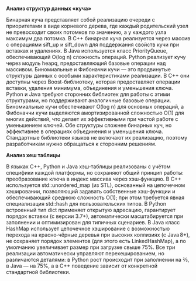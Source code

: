**Анализ структур данных «куча»**

Бинарная куча представляет собой реализацию очереди с приоритетами в виде корневого дерева, где каждый родительский узел не превосходит своих потомков по значению, а у каждого узла максимум два потомка. В C++ бинарная куча реализуется через массив с операциями sift_up и sift_down для поддержания свойств кучи при вставках и удалениях. В Java используется класс PriorityQueue, обеспечивающий O(log n) сложность операций. Python реализует кучу через модуль heapq, предоставляющий базовые операции над массивом. Биномиальные и Фибоначчи кучи — это продвинутые структуры данных с особыми характеристиками реализации. В C++ они доступны через Boost-библиотеку, которая предоставляет операции вставки, удаления минимума, объединения и уменьшения ключа. Python и Java требуют сторонних библиотек для работы с этими структурами, но поддерживают аналогичные базовые операции. Биномиальные кучи обеспечивают O(log n) для основных операций, а Фибоначчи кучи выделяются амортизированной сложностью O(1) для многих действий, что делает их эффективными при частой работе с уменьшением ключей. Обе структуры сложнее бинарных куч, но эффективнее в операциях объединения и уменьшения ключа. Стандартные библиотеки языков не включают их реализацию, поэтому разработчикам нужно обращаться к сторонним решениям.

**Анализ хеш таблицы**

В языках C++, Python и Java хэш‑таблицы реализованы с учётом специфики каждой платформы, но сохраняют общий принцип работы: преобразование ключа в индекс массива через хэш‑функцию. В C++ используется std::unordered_map (из STL), основанный на цепочечном хэшировании, позволяющий задавать собственные хэш‑функции и обеспечивающий среднюю сложность O(1); при этом требуется явная специализация std::hash для пользовательских типов. В Python встроенный тип dict применяет открытую адресацию, гарантирует порядок вставки (с версии 3.7+), автоматически масштабируется при заполнении и оптимизирован для типичных сценариев. В Java класс HashMap использует цепочечное хэширование с возможностью перехода на красно‑чёрные деревья при высоких коллизиях (с Java 8+), не сохраняет порядок элементов (для этого есть LinkedHashMap), а по умолчанию увеличивает размер при загрузке свыше 75%. Все три реализации автоматически управляют перехешированием, но различаются деталями: в Python рост происходит при заполнении на ⅔, в Java — на 75%, а в C++ поведение зависит от конкретной стандартной библиотеки.
